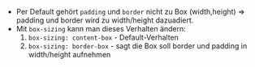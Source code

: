 * Per Default gehört `padding` und `border` nicht zu Box (width,height) => padding und border wird zu width/height dazuadiert.
* Mit `box-sizing` kann man dieses Verhalten ändern:
    1. `box-sizing: content-box` - Default-Verhalten
    2. `box-sizing: border-box` - sagt die Box soll border und padding in width/height aufnehmen
